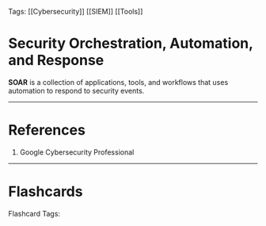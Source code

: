 Tags: [[Cybersecurity]] [[SIEM]] [[Tools]]
# Security Orchestration, Automation, and Response

**SOAR** is a collection of applications, tools, and workflows that uses automation to respond to security events.

---
# References

1. Google Cybersecurity Professional

---
# Flashcards

Flashcard Tags: 
